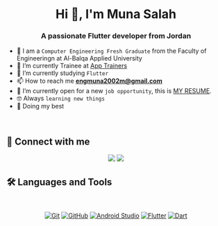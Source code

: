 <h1 align="center">Hi 👋, I'm Muna Salah</h1>
<h3 align="center">A passionate Flutter developer from Jordan </h3>


- :school: I am a `Computer Engineering Fresh Graduate` from the Faculty of Engineeringn at Al-Balqa Applied University
- 🔭 I’m currently  Trainee at [App Trainers](https://www.linkedin.com/company/apptrainers/)
- 🌱 I’m currently studying `Flutter` 
- 📫 How to reach me **engmuna2002m@gmail.com**
- :thinking: I’m currently open for a new `job opportunity`, this is [MY RESUME]().
- :nerd_face: Always `learning new things`
- 🐼 Doing my best 

<br>

## 📩 Connect with me
<p align="center">
    <a href="mailto:engmuna2002m@gmail.com" title="Gmail"><img src="https://img.shields.io/badge/gmail-%23F05033.svg?style=for-the-badge&logo=gmail&logoColor=white"/></a>  
    <a href="https://www.linkedin.com/in/muna-salah" title="LinkedIn"><img src="https://img.shields.io/badge/linkedin-%230077B5.svg?style=for-the-badge&logo=linkedin&logoColor=white"/></a>  
</p>

## 🛠 Languages and Tools
<br>
<p align="center">
<a href="https://git-scm.com/" title="Git"><img src="https://img.shields.io/badge/git-%23F05033.svg?style=for-the-badge&logo=git&logoColor=white" alt="Git"></a>
<a href="https://github.com/" title="GitHub"><img src="https://img.shields.io/badge/github-%23121011.svg?style=for-the-badge&logo=github&logoColor=white" alt="GitHub"></a>
<a href="https://developer.android.com/studio/" title="Android Studio"><img src="https://img.shields.io/badge/Android%20Studio-0078d7.svg?style=for-the-badge&logo=visual-studio-code&logoColor=white" alt="Android Studio"></a>
<a href="https://flutter.dev" title="Flutter"><img src="https://img.shields.io/badge/flutter-%231572B6.svg?style=for-the-badge&logo=flutter&logoColor=white" alt="Flutter"></a>
<a href="https://dart.dev" title="Dart"><img src="https://img.shields.io/badge/dart-%231572B6.svg?style=for-the-badge&logo=dart&logoColor=white" alt="Dart"></a>
</p>

